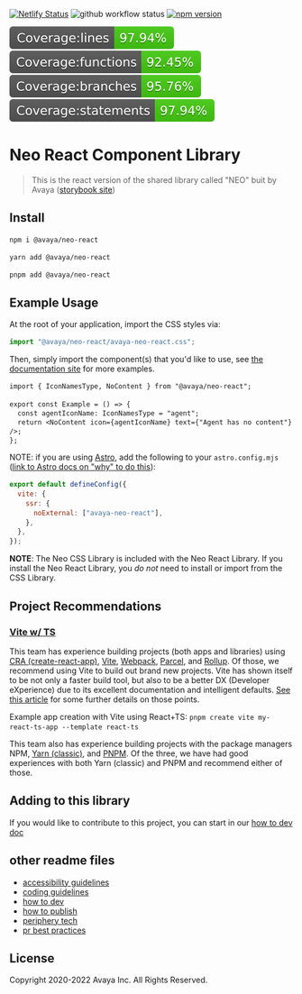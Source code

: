 [![Netlify Status](https://api.netlify.com/api/v1/badges/d59de19f-79ec-4c57-8282-cd07357a66cc/deploy-status)](https://app.netlify.com/sites/neo-react-library-storybook/deploys)
![github workflow status](https://github.com/avaya-dux/neo-react-library/actions/workflows/run-yarn.yml/badge.svg)
[![npm version](https://badge.fury.io/js/@avaya%2Fneo-react.svg)](https://badge.fury.io/js/@avaya%2Fneo-react)

![Coverage lines](https://github.com/avaya-dux/neo-react-library/blob/main/badges/badge-lines.svg)
![Coverage functions](https://github.com/avaya-dux/neo-react-library/blob/main/badges/badge-functions.svg)
![Coverage branches](https://github.com/avaya-dux/neo-react-library/blob/main/badges/badge-branches.svg)
![Coverage statements](https://github.com/avaya-dux/neo-react-library/blob/main/badges/badge-statements.svg)

# Neo React Component Library

> This is the react version of the shared library called "NEO" buit by Avaya ([storybook site](https://neo-react-library-storybook.netlify.app/))

## Install

```bash
npm i @avaya/neo-react
```

```bash
yarn add @avaya/neo-react
```

```bash
pnpm add @avaya/neo-react
```

## Example Usage

At the root of your application, import the CSS styles via:

```javascript
import "@avaya/neo-react/avaya-neo-react.css";
```

Then, simply import the component(s) that you'd like to use, see [the documentation site](https://design.avayacloud.com/components/web) for more examples.

```tsx
import { IconNamesType, NoContent } from "@avaya/neo-react";

export const Example = () => {
  const agentIconName: IconNamesType = "agent";
  return <NoContent icon={agentIconName} text={"Agent has no content"} />;
};
```

NOTE: if you are using [Astro](https://astro.build/), add the following to your `astro.config.mjs` ([link to Astro docs on "why" to do this](https://docs.astro.build/en/guides/styling/#import-a-stylesheet-from-an-npm-package)):

```javascript
export default defineConfig({
  vite: {
    ssr: {
      noExternal: ["avaya-neo-react"],
    },
  },
});
```

**NOTE**: The Neo CSS Library is included with the Neo React Library. If you install the Neo React Library, you _do not_ need to install or import from the CSS Library.

## Project Recommendations

### [Vite w/ TS](https://vitejs.dev/guide/)

This team has experience building projects (both apps and libraries) using [CRA (create-react-app)](https://create-react-app.dev/), [Vite](https://vitejs.dev/), [Webpack](https://webpack.js.org/), [Parcel](https://parceljs.org/), and [Rollup](https://www.rollupjs.org/guide/en/). Of those, we recommend using Vite to build out brand new projects. Vite has shown itself to be not only a faster build tool, but also to be a better DX (Developer eXperience) due to its excellent documentation and intelligent defaults. [See this article](https://blog.logrocket.com/vite-3-vs-create-react-app-comparison-migration-guide/) for some further details on those points.

Example app creation with Vite using React+TS: `pnpm create vite my-react-ts-app --template react-ts`

This team also has experience building projects with the package managers NPM, [Yarn (classic)](https://classic.yarnpkg.com/lang/en/docs/install/), and [PNPM](https://pnpm.io/installation). Of the three, we have had good experiences with both Yarn (classic) and PNPM and recommend either of those.

## Adding to this library

If you would like to contribute to this project, you can start in our [how to dev doc](https://github.com/avaya-dux/neo-react-library/blob/main/readmes/how-to-dev.md)

## other readme files

- [accessibility guidelines](https://github.com/avaya-dux/neo-react-library/blob/main/readmes/accessibility-guidelines.md)
- [coding guidelines](https://github.com/avaya-dux/neo-react-library/blob/main/readmes/coding-guidelines.md)
- [how to dev](https://github.com/avaya-dux/neo-react-library/blob/main/readmes/how-to-dev.md)
- [how to publish](https://github.com/avaya-dux/neo-react-library/blob/main/readmes/how-to-publish.md)
- [periphery tech](https://github.com/avaya-dux/neo-react-library/blob/main/readmes/periphery-tech.md)
- [pr best practices](https://github.com/avaya-dux/neo-react-library/blob/main/readmes/pr-best-practices.md)

## License

Copyright 2020-2022 Avaya Inc. All Rights Reserved.
